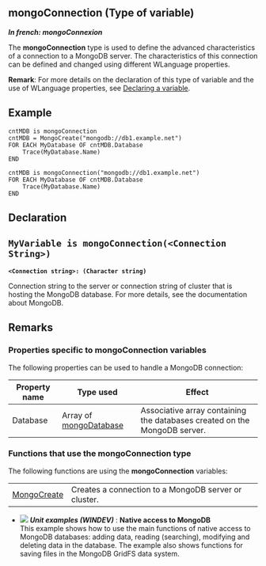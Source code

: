 
## mongoConnection (Type of variable)

***In french: mongoConnexion***
				



<a name="XUse"></a>
<a name="Use"></a>
<a name="description"></a>
The **mongoConnection** type is used to define the advanced characteristics of a connection to a MongoDB server. The characteristics of this connection can be defined and changed using different WLanguage properties. 

**Remark**: For more details on the declaration of this type of variable and the use of WLanguage properties, see [Declaring a variable](../Motscles/1514032.md). 


<a name="Example1"></a>
<a name="sample_code"></a>

## Example


```wl
cntMDB is mongoConnection
cntMDB = MongoCreate("mongodb://db1.example.net")
FOR EACH MyDatabase OF cntMDB.Database
	Trace(MyDatabase.Name)
END
```

```wl
cntMDB is mongoConnection("mongodb://db1.example.net")
FOR EACH MyDatabase OF cntMDB.Database
	Trace(MyDatabase.Name)
END
```





## Declaration
<a name="declaration_ELTTEXTE000155"></a>
<a name="SYNTAX1"></a>

`MyVariable is mongoConnection(<Connection String>)`
---

**`<Connection string>: (Character string)`**

Connection string to the server or connection string of cluster that is hosting the MongoDB database. For more details, see the documentation about MongoDB. 



<a name="NOTE0"></a>

## Remarks
<a name="NOTE0_1"></a>


### Properties specific to mongoConnection variables
<a name="properties_specific_mongoconnection_variables_ELTPARAGRAPHE000048"></a>

The following properties can be used to handle a MongoDB connection:

| Property name | Type used | Effect |
| --- | --- | --- |
| Database | Array of [mongoDatabase](../WDLang4/1000022410.md) | Associative array containing the databases created on the MongoDB server. |


<a name="NOTE0_2"></a>


### Functions that use the mongoConnection type
<a name="functions_that_use_the_mongoconnection_type_ELTPARAGRAPHE000070"></a>The following functions are using the **mongoConnection** variables: 



|   |   |
| --- | --- |
| [MongoCreate](../WDLang4/1000022408.md) | Creates a connection to a MongoDB server or cluster. |






- ![](https://doc.pcsoft.fr/en-US/images/image.awp?langid=3&name=NativeaccesstoMongoDB.gif) ***Unit examples (WINDEV)*** : **Native access to MongoDB** <br>This example shows how to use the main functions of native access to MongoDB databases: adding data, reading (searching), modifying and deleting data in the database. The example also shows functions for saving files in the MongoDB GridFS data system.


